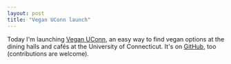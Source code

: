 ```yaml
---
layout: post
title: "Vegan UConn launch"
---
```


Today I'm launching <a href="http://veganuconn.com">Vegan UConn</a>, an easy
way to find vegan options at the dining halls and caf&eacute;s at the
University of Connecticut. It's on
[GitHub](https://github.com/brortao/vegan-uconn), too (contributions are
welcome).
